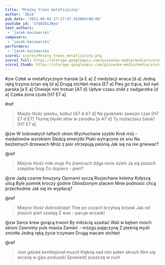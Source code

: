 ```yaml
---
title: 'Mroźny trans metafizyczny'
author: 'Zbik'
pub_date: '2011-06-02 17:17:47.552064+00:00'
youtube_id: 'z7b8IbiJWyo'
text_authors:
 - 'jacek-kaczmarski'
composers:
 - 'jacek-kaczmarski'
performers:
 - 'jacek-kaczmarski'
score1: scores/Mrozny_trans_metafizyczny.png
score1_full: https://storage.googleapis.com/piosenka-media/media/scores/Mrozny_trans_metafizyczny.png
score1_thumb: https://storage.googleapis.com/piosenka-media/media/scores/Mrozny_trans_metafizyczny.png.180x0_q85_upscale.jpg
---
```


#zw
Człek w metafizycznym transie [a E a]
Z medytacji wraca [d a]
Jedną ręką trzyma ścian się [d a]
Drugą otchłań maca [E7 a]
Pies go trąca, kot nań parska [a E a]
Chwieje nim trotuar [A7 d]
Upływ czasu znikł z nadgarstka [d a]
Czeka żona czuła [H7 E7 a]

#ref
>Miejże litość piesku, kotku! [A7 d A7 d]
>Na pyskówki zawsze czas [H7 E7 d E7]
>Tłumię błyski słów w zarodku [a A7 d]
>Ty roztaczasz blask! [H7 E7 a]

@zw
W lodowatych taflach okien
Wychuchane szybki
Krok mój - medalionów wzrokiem
Śledzą emerytki
Ptaki wytrącone ze snu
Na bezlistnych drzewach
Mróz z piór otrzepują pieśnią
Jak się na nie gniewać?

@ref
>Miejcie litość miłe moje
>Po źrenicach dźga mnie dzień
>Ja się ptasich szeptów boję
>Co dopiero - pień?

@zw
Jadą czarne limuzyny
Oponami syczą
Rozjechane koleiny
Kołyszą ulicą
Byle pomnik kroczy godnie
Oblodzonym placem
Mnie podnosić chcą przechodnie
Jak się im wypłacę?

@ref
>Miejcie litość dobrodzieje!
>Tnie po oczach brzytwą brzask
>Jak od ptasich pień szaleję
>Z was - paruje wrzask!

@zw
Serce krew gorącą trwoni
By miłością szastać
Wali w bęben moich skroni
Zawrotny puls miasta
Zamieć - mózgu pajęczynę
Z pleśnią myśli zmiotła
Jedną ręką życie trzymam
Drugą macam otchłań

@ref
>Jest gdzieś konfesjonał muszli
>Klęknę nad nim pełen skruch
>Nim się wcisnę w gips poduszki
>Spowiedź puszczę w ruch